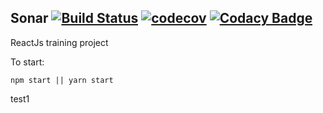 Sonar [![Build Status](https://travis-ci.org/taras-bohdan/Sonar.svg?branch=master)](https://travis-ci.org/taras-bohdan/Sonar) [![codecov](https://codecov.io/gh/taras-bohdan/Sonar/branch/master/graph/badge.svg)](https://codecov.io/gh/taras-bohdan/Sonar) [![Codacy Badge](https://api.codacy.com/project/badge/Grade/3785f34659d342548942ac722cd53113)](https://www.codacy.com/project/taras-bohdan/Sonar/dashboard?utm_source=github.com&amp;utm_medium=referral&amp;utm_content=taras-bohdan/Sonar&amp;utm_campaign=Badge_Grade_Dashboard)
----------------

ReactJs training project

To start:
```npm
npm start || yarn start
```

test1
